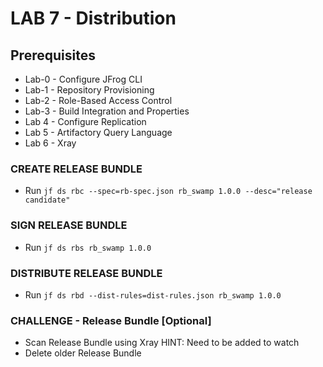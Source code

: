 # LAB 7 - Distribution

## Prerequisites
- Lab-0 - Configure JFrog CLI
- Lab-1 - Repository Provisioning
- Lab-2 - Role-Based Access Control
- Lab-3 - Build Integration and Properties
- Lab 4 - Configure Replication
- Lab 5 - Artifactory Query Language
- Lab 6 - Xray

### CREATE RELEASE BUNDLE
- Run ``jf ds rbc --spec=rb-spec.json rb_swamp 1.0.0 --desc="release candidate"``  

### SIGN RELEASE BUNDLE
- Run ``jf ds rbs rb_swamp 1.0.0``

### DISTRIBUTE RELEASE BUNDLE
- Run ``jf ds rbd --dist-rules=dist-rules.json rb_swamp 1.0.0``


### CHALLENGE - Release Bundle [Optional]
- Scan Release Bundle using Xray HINT: Need to be added to watch
- Delete older Release Bundle